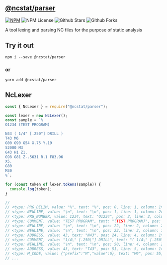 ## [@ncstat/parser](https://github.com/kevinkhill/ncstat/tree/main/packages/ncstat-parser)
[![NPM](https://nodei.co/npm/@ncstat/parser.png)](https://npmjs.org/package/@ncstat/parser)
![NPM License](https://img.shields.io/npm/l/@ncstat/parser) ![Github Stars](https://img.shields.io/github/stars/kevinkhill/ncstat?style=social) ![Github Forks](https://img.shields.io/github/forks/kevinkhill/ncstat?style=social)

A tool lexing and parsing NC files for the purpose of static analysis

## Try it out

`npm i --save @ncstat/parser`

### or

`yarn add @ncstat/parser`

## NcLexer

```javascript
const { NcLexer } = require("@ncstat/parser");

const lexer = new NcLexer();
const sample = `%
O1234 (TEST PROGRAM)

N43 ( 1/4" [.250"] DRILL )
T43 M6
G00 G90 G54 X.75 Y.19
S2000 M3
G43 H1 Z1.
G98 G81 Z-.5631 R.1 F83.96
X5.
G80
M30
%`;

for (const token of lexer.tokens(sample)) {
  console.log(token);
}

//
// <type: PRG_DELIM, value: "%", text: "%", pos: 0, line: 1, column: 1>
// <type: NEWLINE, value: "\n", text: "\n", pos: 1, line: 1, column: 2>
// <type: PRG_NUMBER, value: 1234, text: "O1234", pos: 2, line: 2, column: 1>
// <type: COMMENT, value: "TEST PROGRAM", text: "(TEST PROGRAM)", pos: 8, line: 2, column: 7>
// <type: NEWLINE, value: "\n", text: "\n", pos: 22, line: 2, column: 21>
// <type: NEWLINE, value: "\n", text: "\n", pos: 23, line: 3, column: 1>
// <type: ADDRESS, value: 43, text: "N43", pos: 24, line: 4, column: 1>
// <type: COMMENT, value: "1/4\" [.250\"] DRILL", text: "( 1/4\" [.250\"] DRILL )", pos: 28, line: 4, column: 5>
// <type: NEWLINE, value: "\n", text: "\n", pos: 50, line: 4, column: 27>
// <type: ADDRESS, value: 43, text: "T43", pos: 51, line: 5, column: 1>
// <type: M_CODE, value: {"prefix":"M","value":6}, text: "M6", pos: 55, line: 5, column: 5>
// ...
```
